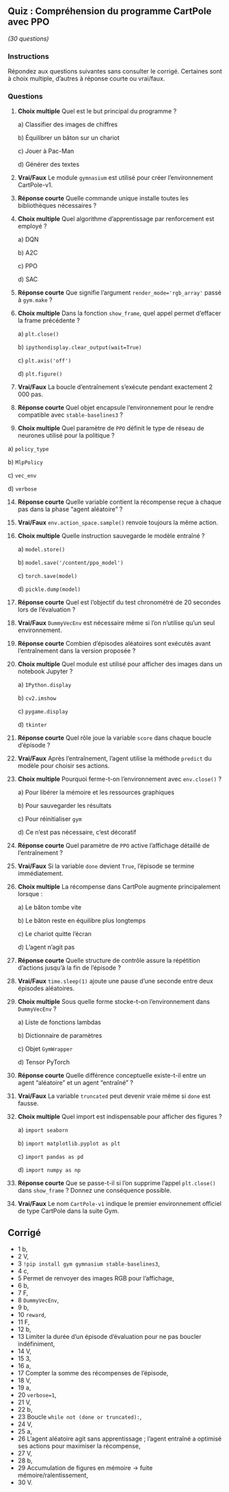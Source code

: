## Quiz : Compréhension du programme CartPole avec PPO

*(30 questions)*

### Instructions

Répondez aux questions suivantes sans consulter le corrigé. Certaines sont à choix multiple, d’autres à réponse courte ou vrai/faux.



### Questions

1. **Choix multiple**
   Quel est le but principal du programme ?
   
   a) Classifier des images de chiffres
   
   b) Équilibrer un bâton sur un chariot
   
   c) Jouer à Pac-Man
   
   d) Générer des textes

3. **Vrai/Faux**
   Le module `gymnasium` est utilisé pour créer l’environnement CartPole-v1.

4. **Réponse courte**
   Quelle commande unique installe toutes les bibliothèques nécessaires ?

5. **Choix multiple**
   Quel algorithme d’apprentissage par renforcement est employé ?
   
   a) DQN
   
   b) A2C
   
   c) PPO
   
   d) SAC

7. **Réponse courte**
   Que signifie l’argument `render_mode='rgb_array'` passé à `gym.make` ?

8. **Choix multiple**
   Dans la fonction `show_frame`, quel appel permet d’effacer la frame précédente ?
   
   a) `plt.close()`
   
   b) `ipythondisplay.clear_output(wait=True)`
   
   c) `plt.axis('off')`
   
   d) `plt.figure()`

10. **Vrai/Faux**
   La boucle d’entraînement s’exécute pendant exactement 2 000 pas.

11. **Réponse courte**
   Quel objet encapsule l’environnement pour le rendre compatible avec `stable-baselines3` ?

12. **Choix multiple**
   Quel paramètre de `PPO` définit le type de réseau de neurones utilisé pour la politique ?

   a) `policy_type`
   
   b) `MlpPolicy`
   
   c) `vec_env`
   
   d) `verbose`

14. **Réponse courte**
    Quelle variable contient la récompense reçue à chaque pas dans la phase “agent aléatoire” ?

15. **Vrai/Faux**
    `env.action_space.sample()` renvoie toujours la même action.

16. **Choix multiple**
    Quelle instruction sauvegarde le modèle entraîné ?
    
    a) `model.store()`
    
    b) `model.save('/content/ppo_model')`
    
    c) `torch.save(model)`
    
    d) `pickle.dump(model)`

18. **Réponse courte**
    Quel est l’objectif du test chronométré de 20 secondes lors de l’évaluation ?

19. **Vrai/Faux**
    `DummyVecEnv` est nécessaire même si l’on n’utilise qu’un seul environnement.

20. **Réponse courte**
    Combien d’épisodes aléatoires sont exécutés avant l’entraînement dans la version proposée ?

21. **Choix multiple**
    Quel module est utilisé pour afficher des images dans un notebook Jupyter ?
    
    a) `IPython.display`
    
    b) `cv2.imshow`
    
    c) `pygame.display`
    
    d) `tkinter`

23. **Réponse courte**
    Quel rôle joue la variable `score` dans chaque boucle d’épisode ?

24. **Vrai/Faux**
    Après l’entraînement, l’agent utilise la méthode `predict` du modèle pour choisir ses actions.

25. **Choix multiple**
    Pourquoi ferme-t-on l’environnement avec `env.close()` ?
    
    a) Pour libérer la mémoire et les ressources graphiques
    
    b) Pour sauvegarder les résultats
    
    c) Pour réinitialiser `gym`
    
    d) Ce n’est pas nécessaire, c’est décoratif

27. **Réponse courte**
    Quel paramètre de `PPO` active l’affichage détaillé de l’entraînement ?

28. **Vrai/Faux**
    Si la variable `done` devient `True`, l’épisode se termine immédiatement.

29. **Choix multiple**
    La récompense dans CartPole augmente principalement lorsque :
    
    a) Le bâton tombe vite
    
    b) Le bâton reste en équilibre plus longtemps
    
    c) Le chariot quitte l’écran
    
    d) L’agent n’agit pas

31. **Réponse courte**
    Quelle structure de contrôle assure la répétition d’actions jusqu’à la fin de l’épisode ?

32. **Vrai/Faux**
    `time.sleep(1)` ajoute une pause d’une seconde entre deux épisodes aléatoires.

33. **Choix multiple**
    Sous quelle forme stocke-t-on l’environnement dans `DummyVecEnv` ?
    
    a) Liste de fonctions lambdas
    
    b) Dictionnaire de paramètres
    
    c) Objet `GymWrapper`
    
    d) Tensor PyTorch

35. **Réponse courte**
    Quelle différence conceptuelle existe-t-il entre un agent “aléatoire” et un agent “entraîné” ?

36. **Vrai/Faux**
    La variable `truncated` peut devenir vraie même si `done` est fausse.

37. **Choix multiple**
    Quel import est indispensable pour afficher des figures ?
    
    a) `import seaborn`
    
    b) `import matplotlib.pyplot as plt`
    
    c) `import pandas as pd`
    
    d) `import numpy as np`

39. **Réponse courte**
    Que se passe-t-il si l’on supprime l’appel `plt.close()` dans `show_frame` ? Donnez une conséquence possible.

40. **Vrai/Faux**
    Le nom `CartPole-v1` indique le premier environnement officiel de type CartPole dans la suite Gym.



## Corrigé 

- 1 b,
- 2 V,
- 3 `!pip install gym gymnasium stable-baselines3`,
- 4 c,
- 5 Permet de renvoyer des images RGB pour l’affichage,
- 6 b,
- 7 F,
- 8 `DummyVecEnv`,
- 9 b,
- 10 `reward`,
- 11 F,
- 12 b,
- 13 Limiter la durée d’un épisode d’évaluation pour ne pas boucler indéfiniment,
- 14 V,
- 15 3,
- 16 a,
- 17 Compter la somme des récompenses de l’épisode,
- 18 V,
- 19 a,
- 20 `verbose=1`,
- 21 V,
- 22 b,
- 23 Boucle `while not (done or truncated):`,
- 24 V,
- 25 a,
- 26 L’agent aléatoire agit sans apprentissage ; l’agent entraîné a optimisé ses actions pour maximiser la récompense,
- 27 V,
- 28 b,
- 29 Accumulation de figures en mémoire → fuite mémoire/ralentissement,
- 30 V.


